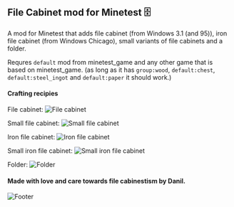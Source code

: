 ## File Cabinet mod for Minetest 🗄
A mod for Minetest that adds file cabinet (from Windows 3.1 (and 95)), iron file cabinet (from Windows Chicago), small variants of file cabinets and a folder.

Requres `default` mod from minetest_game and any other game that is based on minetest_game. 
(as long as it has `group:wood`, `default:chest`, `default:steel_ingot` and `default:paper` it should work.)

#### Crafting recipies

File cabinet:
![File cabinet](https://cdn.discordapp.com/attachments/846323066752598042/889172254871654480/Screenshot_20210919181038.gif "File cabinet")

Small file cabinet:
![Small file cabinet](https://cdn.discordapp.com/attachments/846323066752598042/889176148423102554/Screenshot_202109191810382.gif "Small file cabinet")

Iron file cabinet:
![Iron file cabinet](https://media.discordapp.net/attachments/846323066752598042/889178933197693058/unknown.png "Iron file cabinet")

Small iron file cabinet:
![Small iron file cabinet](https://media.discordapp.net/attachments/846323066752598042/889179420991053844/unknown.png "Small iron file cabinet")

Folder:
![Folder](https://media.discordapp.net/attachments/846323066752598042/889180195821613116/unknown.png "Folder")

#### Made with love and care towards file cabinestism by Danil.
![Footer](https://media.discordapp.net/attachments/846323066752598042/889156569168773140/unknown.png?width=1200&height=268)